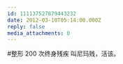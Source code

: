 ```yaml
---
id: 111137527879443232
date: 2012-03-10T05:14:00.000Z
reply: false
media_attachments: 0
---
```


#整形 200 次终身残疾 叫尼玛贱，活该。 ​​​​

